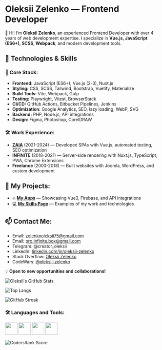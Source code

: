 # Oleksii Zelenko — Frontend Developer


👋 Hi! I'm **Oleksii Zelenko**, an experienced Frontend Developer with over 4 years of web development expertise. I specialize in **Vue.js, JavaScript (ES6+), SCSS, Webpack**, and modern development tools.

## 🚀 Technologies & Skills

### 📌 Core Stack:
- **Frontend:** JavaScript (ES6+), Vue.js (2-3), Nuxt.js
- **Styling:** CSS, SCSS, Tailwind, Bootstrap, Vuetify, Materialize
- **Build Tools:** Vite, Webpack, Gulp
- **Testing:** Playwright, Vitest, BrowserStack
- **CI/CD:** GitHub Actions, Bitbucket Pipelines, Jenkins
- **Optimization:** Google Analytics, SEO, lazy loading, WebP, SVG
- **Backend:** PHP, Node.js, API integrations
- **Design:** Figma, Photoshop, CorelDRAW

### 🛠️ Work Experience:
- **[ZAIA](https://business-vue3.web.app/)** (2021-2024) — Developed SPAs with Vue.js, automated testing, SEO optimization
- **INFINITE** (2018-2021) — Server-side rendering with Nuxt.js, TypeScript, PWA, Chrome Extensions
- **Freelance** (2000-2018) — Built websites with Joomla, WordPress, and custom development

## 🌟 My Projects:
- 🔥 **[My Apps](https://business-vue3.web.app/)** — Showcasing Vue3, Firebase, and API integrations
- 💻 **[My Skills Page](https://alexeyzelenko.github.io/my-skills)** — Examples of my work and technologies

## 📫 Contact Me:
- Email: zelenkooleksii75@gmail.com
- Email: pro.infinite.box@gmail.com
- Telegram: @creator_oleksii
- LinkedIn: [linkedin.com/in/oleksii-zelenko](https://linkedin.com/in/oleksii-zelenko)
- Stack Overflow: [Oleksii Zelenko](https://stackoverflow.com/users/14241212/oleksii-zelenko)
- CodeWars: [@oleksii-zelenko](https://www.codewars.com/users/oleksii-zelenko)

💡 **Open to new opportunities and collaborations!**


![Oleksii's GitHub Stats](https://github-readme-stats.vercel.app/api?username=oleksii-zelenko&show_icons=true&theme=dark&count_private=true)


![Top Langs](https://github-readme-stats.vercel.app/api/top-langs/?username=oleksii-zelenko&layout=compact&theme=dark)


![GitHub Streak](https://github-readme-streak-stats.herokuapp.com/?user=oleksii-zelenko&theme=dark)


### 🛠️ Languages and Tools:
<p align="left">
<img src="https://cdn.jsdelivr.net/gh/devicons/devicon/icons/javascript/javascript-original.svg" width="40" height="40"/>
<img src="https://cdn.jsdelivr.net/gh/devicons/devicon/icons/vuejs/vuejs-original.svg" width="40" height="40"/>
<img src="https://cdn.jsdelivr.net/gh/devicons/devicon/icons/webpack/webpack-original.svg" width="40" height="40"/>
<img src="https://cdn.jsdelivr.net/gh/devicons/devicon/icons/sass/sass-original.svg" width="40" height="40"/>
</p>


![CodersRank Score](https://cr-ss-service.azurewebsites.net/api/ScreenShot?widget=summary&username=AlexeyZelenko)


